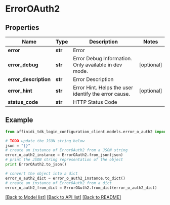 # ErrorOAuth2

## Properties

| Name                  | Type    | Description                                          | Notes      |
| --------------------- | ------- | ---------------------------------------------------- | ---------- |
| **error**             | **str** | Error                                                |
| **error_debug**       | **str** | Error Debug Information. Only available in dev mode. | [optional] |
| **error_description** | **str** | Error Description                                    |
| **error_hint**        | **str** | Error Hint. Helps the user identify the error cause. | [optional] |
| **status_code**       | **str** | HTTP Status Code                                     |

## Example

```python
from affinidi_tdk_login_configuration_client.models.error_o_auth2 import ErrorOAuth2

# TODO update the JSON string below
json = "{}"
# create an instance of ErrorOAuth2 from a JSON string
error_o_auth2_instance = ErrorOAuth2.from_json(json)
# print the JSON string representation of the object
print ErrorOAuth2.to_json()

# convert the object into a dict
error_o_auth2_dict = error_o_auth2_instance.to_dict()
# create an instance of ErrorOAuth2 from a dict
error_o_auth2_from_dict = ErrorOAuth2.from_dict(error_o_auth2_dict)
```

[[Back to Model list]](../README.md#documentation-for-models) [[Back to API list]](../README.md#documentation-for-api-endpoints) [[Back to README]](../README.md)
